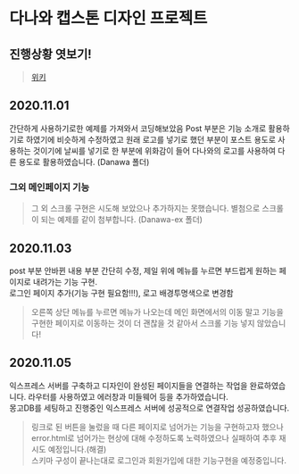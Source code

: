 # 다나와 캡스톤 디자인 프로젝트

## 진행상황 엿보기! 
> [위키](https://github.com/Leeharin115/dnw2020/wiki/1.-%ED%99%9C%EB%8F%99-%EB%82%B4%EC%97%AD)

## 2020.11.01 


간단하게 사용하기로한 예제를 가져와서 코딩해보았음 Post 부분은 기능 소개로 활용하기로 하였기에 비슷하게 수정하였고 원래 로고를 넣기로 했던 부분이 포스트 용도로 사용하는 것이기에 날씨를 넣기로 한 부분에 위화감이 들어 다나와의 로고를 사용하여 다른 용도로 활용하였습니다. (Danawa 폴더)


### 그외 메인페이지 기능
 
>그 외 스크롤 구현은 시도해 보았으나 추가하지는 못했습니다. 별첨으로 스크롤이  되는 예제를 같이 첨부합니다. (Danawa-ex 폴더) 

## 2020.11.03
post 부분 안바뀐 내용 부분 간단히 수정, 제일 위에 메뉴를 누르면 부드럽게 원하는 페이지로 내려가는 기능 구현.<br>
로그인 페이지 추가(기능 구현 필요함!!!), 로고 배경투명색으로 변경함

>오른쪽 상단 메뉴를 누르면 메뉴가 나오는데 메인 화면에서의 이동 말고 기능을 구현한 페이지로 이동하는 것이 더 괜찮을 것 같아서 스크롤 기능 넣지 않았습니다!


## 2020.11.05

익스프레스 서버를 구축하고 디자인이 완성된 페이지들을 연결하는 작업을 완료하였습니다. 라우터를 사용하였고 에러창과 미들웨어 등을 추가하였습니다.  
몽고DB를 세팅하고 진행중인 익스프레스 서버에 성공적으로 연결작업 성공하였습니다.


> 링크로 된 버튼을 눌렀을 때 다른 페이지로 넘어가는 기능을 구현하고자 했으나 error.html로 넘어가는 현상에 대해 수정하도록 노력하였으나 실패하여 추후 재시도 예정입니다.(해결)<br>
> 스키마 구성이 끝나는대로 로그인과 회원가입에 대한 기능구현을 예정중입니다.
